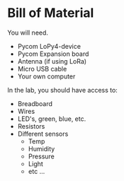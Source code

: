 # Bill of Material

You will need.

* Pycom LoPy4-device
* Pycom Expansion board
* Antenna (if using LoRa)
* Micro USB cable
* Your own computer

In the lab, you should have access to:

* Breadboard
* Wires
* LED's, green, blue, etc.
* Resistors
* Different sensors
    * Temp
    * Humidity
    * Pressure
    * Light
    * etc ...